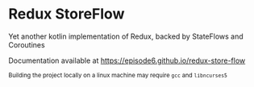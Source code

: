 # Redux StoreFlow

Yet another kotlin implementation of Redux, backed by StateFlows and Coroutines

Documentation available at https://episode6.github.io/redux-store-flow

<sub>Building the project locally on a linux machine may require `gcc` and `libncurses5`</sub>
